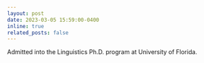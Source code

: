 ```yaml
---
layout: post
date: 2023-03-05 15:59:00-0400
inline: true
related_posts: false
---
```


Admitted into the Linguistics Ph.D. program at University of Florida.
